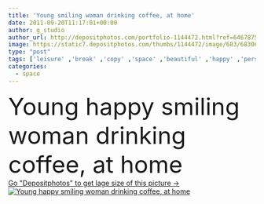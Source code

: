 ```yaml
---
title: 'Young smiling woman drinking coffee, at home'
date: 2011-09-20T11:17:01+00:00
author: g_studio
author_url: http://depositphotos.com/portfolio-1144472.html?ref=64678756
image: https://static7.depositphotos.com/thumbs/1144472/image/683/6830638/api_thumb_450.jpg?forcejpeg=true
type: "post"
tags: ['leisure' ,'break' ,'copy' ,'space' ,'beautiful' ,'happy' ,'person' ,'one' ,'female' ,'young' ,'smiling' ,'people' ,'women' ,'happiness' ,'cheerful' ,'portrait' ,'caucasian' ,'smile' ,'warm' ,'tea' ,'cup' ,'european' ,'coffee' ,'drink' ,'nutrition' ,'pretty' ,'indoor' ,'hot' ,'home' ,'beverage' ,'refreshment' ,'woman' ,'copyspace' ,'only' ,'indoors' ,'tonic' ,'attractive' ,'drinking' ,'refreshing' ,'copy space' ,'At' ,'refresh' ,'coffee break' ,'Only Women' ]
categories: 
  - space
---
```

<div aling="center">
            <font size="60"> Young happy smiling woman drinking coffee, at home</font>   
</div>
<div>
    <a href='https://depositphotos.com/6830638/stock-photo-young-smiling-woman-drinking-coffee.html?ref=64678756' target=_blank > Go "Depositphotos" to get lage size of this picture ->
        <img href='https://depositphotos.com/6830638/stock-photo-young-smiling-woman-drinking-coffee.html?ref=64678756' src='https://static7.depositphotos.com/1144472/683/i/950/depositphotos_6830638-stock-photo-young-smiling-woman-drinking-coffee.jpg?forcejpeg=true' alt='Young happy smiling woman drinking coffee, at home' >
    </a>
</div>
